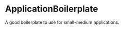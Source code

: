 ApplicationBoilerplate
======================

A good boilerplate to use for small-medium applications.
